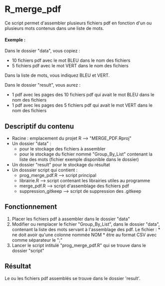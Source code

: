 # R_merge_pdf

Ce script permet d'assembler plusieurs fichiers pdf en fonction d'un ou plusieurs mots contenus dans une liste de mots.

#### Exemple :

Dans le dossier "data", vous copiez :
  * 10 fichiers pdf avec le mot BLEU dans le nom des fichiers
  * 5 fichiers pdf avec le mot VERT dans le nom des fichiers

Dans la liste de mots, vous indiquez BLEU et VERT.

Dans le dossier "result", vous aurez : 
  *  1 pdf avec les pages des 10 fichiers pdf qui avait le mot BLEU dans le nom des fichiers
  *  1 pdf avec les pages des 5 fichiers pdf qui avait le mot VERT dans le nom des fichiers

## Descriptif du contenu

* Racine : emplacement du projet R --> "MERGE_PDF.Rproj"
* Un dossier "data" :
  * pour le stockage des fichiers à assembler
  * pour le stockage du fichier nommé "Group_By_List" contenant la liste des mots (fichier exemple disponible dans le dossier)
* Un dossier "result" pour le stockage du résultat
* Un dosssier script qui contient :
  * prog_merge_pdf.R --> script principal
  * librairie.R --> script contenant les librairies utiles au programme
  * merge_pdf.R --> script d'assemblage des fichiers pdf
  * suppression_gitkeep --> script de suppression des .gitkeep

## Fonctionnement

1. Placer les fichiers pdf à assembler dans le dossier "data"
2. Modifier ou remplacer le fichier "Group_By_List", dans le dossier "data", contenant la liste des mots servant à l'assemblage des pdf.
   Le fichier :
       * ne doit avoir qu'une colonne nommée NOM
       * être au format CSV avec comme séparateur le ";" 
3. Lancer le script intitulé "prog_merge_pdf.R" qui se trouve dans le dossier "script"

## Résultat

Le ou les fichiers pdf assemblés se trouve dans le dossier 'result'.
